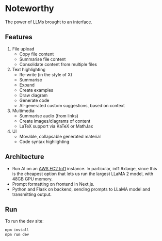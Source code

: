 # Noteworthy

The power of LLMs brought to an interface.

## Features

1. File upload
   -  Copy file content
   -  Summarise file content
   -  Consolidate content from multiple files
2. Text highlighting
   -  Re-write (in the style of X)
   -  Summarise
   -  Expand
   -  Create examples
   -  Draw diagram
   -  Generate code
   -  AI-generated custom suggestions, based on context
3. Multimedia
   -  Summarise audio (from links)
   -  Create images/diagrams of content
   -  LaTeX support via KaTeX or MathJax
4. UI
   - Movable, collapsable generated material
   - Code syntax highlighting
  
## Architecture

* Run AI on an [AWS EC2 Inf1](https://aws.amazon.com/ec2/instance-types/inf1/) instance. In particular, inf1.6xlarge, since this is the cheapest option that lets us run the largest LLaMA 2 model, with 48GB GPU memory.
* Prompt formatting on frontend in Next.js.
* Python and Flask on backend, sending prompts to LLaMA model and transmitting output.

## Run

To run the dev site:

```bash
npm install
npm run dev
```
